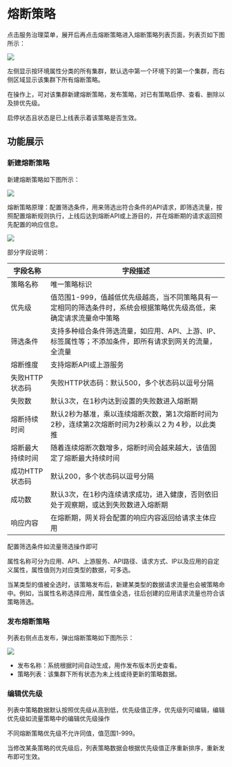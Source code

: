 # 熔断策略
点击服务治理菜单，展开后再点击熔断策略进入熔断策略列表页面，列表页如下图所示：

![](http://data.eolinker.com/course/yuF1hIlc6d3d79dbb2552d66d5eaad495b206f0157e3e2d.png)

左侧显示按环境属性分类的所有集群，默认选中第一个环境下的第一个集群，而右侧区域显示该集群下所有熔断策略。

在操作上，可对该集群新建熔断策略，发布策略，对已有策略启停、查看、删除以及排优先级。

启停状态且状态是已上线表示着该策略是否生效。
## 功能展示
### 新建熔断策略
新建熔断策略如下图所示：

![](http://data.eolinker.com/course/6NdjwkN9a4ae2c3e5676fec0b3e52de27943be16a3d2fa3.gif)

熔断策略原理：配置筛选条件，用来筛选出符合条件的API请求，即筛选流量，按照配置熔断规则执行，上线后达到熔断API或上游目的，并在熔断期的请求返回预先配置的响应信息。

![](http://data.eolinker.com/course/sRf4irn63ef166d3a3538290d685a0eb16cb486c13befa0.png)

部分字段说明：

| 字段名称      | 字段描述                                                         |
|-----------|--------------------------------------------------------------|
| 策略名称      | 唯一策略标识                                                       |
| 优先级       | 值范围1-999，值越低优先级越高，当不同策略具有一定相同的筛选条件时，系统会根据策略优先级高低，来确定请求流量命中策略 |
| 筛选条件      | 支持多种组合条件筛选流量，如应用、API、上游、IP、标签属性等；不添加条件，即所有请求到网关的流量，全流量       |
| 熔断维度      | 支持熔断API或上游服务                                                 |
| 失败HTTP状态码 | 失败HTTP状态码：默认500，多个状态码以逗号分隔                                   |
| 失败数       | 默认3次，在1秒内达到设置的失败数进入熔断期                                       |
| 熔断持续时间    | 默认2秒为基准，乘以连续熔断次数，第1次熔断时间为2秒，连续第2次熔断时间为2秒乘以２为４秒，以此类推          |
| 熔断最大持续时间  | 随着连续熔断次数增多，熔断时间会越来越大，该值固定了熔断最大持续时间                           |
| 成功HTTP状态码 | 默认200，多个状态码以逗号分隔                                             |
| 成功数       | 默认3次，在1秒内连续请求成功，进入健康，否则依旧处于观察期，或达到失败数进入熔断期                   |
| 响应内容      | 在熔断期，网关将会配置的响应内容返回给请求主体应用                                    |

配置筛选条件如流量筛选操作即可

属性名称可分为应用、API、上游服务、API路径、请求方式、IP以及应用的自定义属性，属性值则为对应类型的数据，可多选。

当某类型的值被全选时，该策略发布后，新建某类型的数据请求流量也会被策略命中。例如，当属性名称选择应用，属性值全选，往后创建的应用请求流量也符合该策略筛选。

### 发布熔断策略
列表右侧点击发布，弹出熔断策略如下图所示：

![](http://data.eolinker.com/course/GSskIPG6ae64ee822fa6eeb94a56ef8442dde6a14c62f06.png)
* 发布名称：系统根据时间自动生成，用作发布版本历史查看。
* 策略列表：该集群下所有状态为未上线或待更新的策略数据。

### 编辑优先级
列表中策略数据默认按照优先级从高到低，优先级值正序，优先级列可编辑，编辑优先级如流量策略中的编辑优先级操作

不同熔断策略优先级不允许同值，值范围1-999。

当修改某条策略的优先级后，列表策略数据会根据优先级值正序重新排序，重新发布即可生效。  